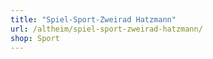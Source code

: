 ```yaml
---
title: "Spiel-Sport-Zweirad Hatzmann"
url: /altheim/spiel-sport-zweirad-hatzmann/
shop: Sport
---
```

